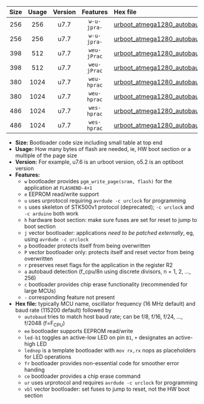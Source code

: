 |Size|Usage|Version|Features|Hex file|
|:-:|:-:|:-:|:-:|:--|
|256|256|u7.7|`w-u-jpra-`|[urboot_atmega1280_autobaud_led+b7_ur_vbl.hex](https://raw.githubusercontent.com/stefanrueger/urboot.hex/main/mcus/atmega1280/autobaud/urboot_atmega1280_autobaud_led+b7_ur_vbl.hex)|
|256|256|u7.7|`w-u-jpra-`|[urboot_atmega1280_autobaud_lednop_ur_vbl.hex](https://raw.githubusercontent.com/stefanrueger/urboot.hex/main/mcus/atmega1280/autobaud/urboot_atmega1280_autobaud_lednop_ur_vbl.hex)|
|398|512|u7.7|`weu-jPrac`|[urboot_atmega1280_autobaud_ee_led+b7_fr_ce_ur_vbl.hex](https://raw.githubusercontent.com/stefanrueger/urboot.hex/main/mcus/atmega1280/autobaud/urboot_atmega1280_autobaud_ee_led+b7_fr_ce_ur_vbl.hex)|
|398|512|u7.7|`weu-jPrac`|[urboot_atmega1280_autobaud_ee_lednop_fr_ce_ur_vbl.hex](https://raw.githubusercontent.com/stefanrueger/urboot.hex/main/mcus/atmega1280/autobaud/urboot_atmega1280_autobaud_ee_lednop_fr_ce_ur_vbl.hex)|
|380|1024|u7.7|`weu-hprac`|[urboot_atmega1280_autobaud_ee_led+b7_fr_ce_ur.hex](https://raw.githubusercontent.com/stefanrueger/urboot.hex/main/mcus/atmega1280/autobaud/urboot_atmega1280_autobaud_ee_led+b7_fr_ce_ur.hex)|
|380|1024|u7.7|`weu-hprac`|[urboot_atmega1280_autobaud_ee_lednop_fr_ce_ur.hex](https://raw.githubusercontent.com/stefanrueger/urboot.hex/main/mcus/atmega1280/autobaud/urboot_atmega1280_autobaud_ee_lednop_fr_ce_ur.hex)|
|486|1024|u7.7|`wes-hprac`|[urboot_atmega1280_autobaud_ee_led+b7_fr_ce.hex](https://raw.githubusercontent.com/stefanrueger/urboot.hex/main/mcus/atmega1280/autobaud/urboot_atmega1280_autobaud_ee_led+b7_fr_ce.hex)|
|486|1024|u7.7|`wes-hprac`|[urboot_atmega1280_autobaud_ee_lednop_fr_ce.hex](https://raw.githubusercontent.com/stefanrueger/urboot.hex/main/mcus/atmega1280/autobaud/urboot_atmega1280_autobaud_ee_lednop_fr_ce.hex)|

- **Size:** Bootloader code size including small table at top end
- **Usage:** How many bytes of flash are needed, ie, HW boot section or a multiple of the page size
- **Version:** For example, u7.6 is an urboot version, o5.2 is an optiboot version
- **Features:**
  + `w` bootloader provides `pgm_write_page(sram, flash)` for the application at `FLASHEND-4+1`
  + `e` EEPROM read/write support
  + `u` uses urprotocol requiring `avrdude -c urclock` for programming
  + `s` uses skeleton of STK500v1 protocol (deprecated); `-c urclock` and `-c arduino` both work
  + `h` hardware boot section: make sure fuses are set for reset to jump to boot section
  + `j` vector bootloader: applications *need to be patched externally*, eg, using `avrdude -c urclock`
  + `p` bootloader protects itself from being overwritten
  + `P` vector bootloader only: protects itself and reset vector from being overwritten
  + `r` preserves reset flags for the application in the register R2
  + `a` autobaud detection (f_cpu/8n using discrete divisors, n = 1, 2, ..., 256)
  + `c` bootloader provides chip erase functionality (recommended for large MCUs)
  + `-` corresponding feature not present
- **Hex file:** typically MCU name, oscillator frequency (16 MHz default) and baud rate (115200 default) followed by
  + `autobaud` tries to match host baud rate; can be f/8, f/16, f/24, ..., f/2048 (f=F<sub>CPU</sub>)
  + `ee` bootloader supports EEPROM read/write
  + `led-b1` toggles an active-low LED on pin `B1`, `+` designates an active-high LED
  + `lednop` is a template bootloader with `mov rx,rx` nops as placeholders for LED operations
  + `fr` bootloader provides non-essential code for smoother error handing
  + `ce` bootloader provides a chip erase command
  + `ur` uses urprotocol and requires `avrdude -c urclock` for programming
  + `vbl` vector bootloader: set fuses to jump to reset, not the HW boot section
